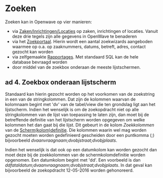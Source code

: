 # Zoeken

Zoeken kan in Openwave op vier manieren:

- via [Zaken/Inrichtingen/Locaties](/probleemoplossing/module_overstijgende_schermen/zaken_inrichtingen_locaties/README.md) op zaken, inrichtingen of locaties. Vanuit deze drie tegels zijn alle gegevens in OpenWave te benaderen
- via het [Zoekportaal](/probleemoplossing/portalen_en_moduleschermen/zoekportaal.md). Hierin wordt een aantal zoekwizards aangeboden waarmee op o.a. op zaaknummers, datums, betreft, adres, contact gezocht kan worden
- via zelfgemaakte [Rapportages](/instellen_inrichten/rapportages.md). Met standaard SQL kan de hele database bevraagd worden
- door middel van de zoekbox onderaan de meeste lijstschermen.

## ad 4. Zoekbox onderaan lijstscherm

Standaard kan hierin gezocht worden op het voorkomen van de zoekstring in een van de stringkolommen. Dat zijn de kolommen waarvan de kolomnaam begint met 'dv' van de tabel/view die ten grondslag ligt aan het lijstscherm. Indien het wenselijk is om de zoekopdracht niet op alle stringkolommen van de lijst van toepassing te laten zijn, dan moet bij de betreffende definitie van het lijstscherm worden opgegeven om welke kolommen het dan gaat bij die lijst. Dit gebeurt in de kolom *Zoekkolommen* van de [Scherm(kolom)definitie](/instellen_inrichten/schermdefinitie/README.md). Die kolommen waarin wel mag worden gezocht moeten worden gedefinieerd gescheiden door een puntkomma (;) bijvoorbeeld *dvaanvraagnaam;dvobjstraat;dvobjplaats*.

Indien het wenselijk is dat ook op een datumkolom kan worden gezocht dan moet deze bij de zoekkolommen van de schermkolomdefinitie worden opgenomen. Een datumkolom begint met 'dd'. Een voorbeeld is dan *ddfataldatum;dvaanvraagnaam;dvobjstraat;dvobjplaats*.
In dat geval kan bijvoorbeeld de zoekopdracht 12-05-2016 worden gehonoreerd.
